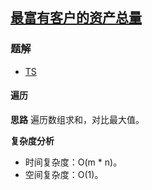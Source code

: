 ## [最富有客户的资产总量](https://leetcode-cn.com/problems/richest-customer-wealth/)

### 题解
+ [TS](../../ts/1792/1672.ts)

#### 遍历
**思路**
遍历数组求和，对比最大值。

**复杂度分析**
+ 时间复杂度：O(m * n)。
+ 空间复杂度：O(1)。
